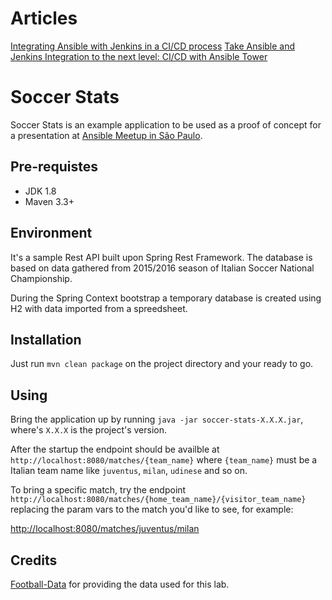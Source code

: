 # Articles
[Integrating Ansible with Jenkins in a CI/CD process](https://www.redhat.com/en/blog/integrating-ansible-jenkins-cicd-process?source=author&term=25641)
[Take Ansible and Jenkins Integration to the next level: CI/CD with Ansible Tower](https://www.redhat.com/en/blog/take-ansible-and-jenkins-integration-next-level-cicd-ansible-tower)

# Soccer Stats

Soccer Stats is an example application to be used as a proof of concept for a presentation at [Ansible Meetup in São Paulo](https://www.meetup.com/Ansible-Sao-Paulo/events/243212921/).

## Pre-requistes

* JDK 1.8
* Maven 3.3+

## Environment

It's a sample Rest API built upon Spring Rest Framework. The database is based on data gathered from 2015/2016 season of Italian Soccer National Championship.

During the Spring Context bootstrap a temporary database is created using H2 with data imported from a spreedsheet.

## Installation

Just run `mvn clean package` on the project directory and your ready to go.

## Using

Bring the application up by running `java -jar soccer-stats-X.X.X.jar`, where's `X.X.X` is the project's version.

After the startup the endpoint should be availble at `http://localhost:8080/matches/{team_name}` where `{team_name}` must be a Italian team name like `juventus`, `milan`, `udinese` and so on.

To bring a specific match, try the endpoint `http://localhost:8080/matches/{home_team_name}/{visitor_team_name}` replacing the param vars to the match you'd like to see, for example:

[http://localhost:8080/matches/juventus/milan](`http://localhost:8080/matches/juventus/milan`)

## Credits

[Football-Data](http://www.football-data.co.uk/) for providing the data used for this lab.
